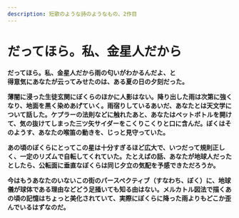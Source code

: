 ```yaml
---
description: 短歌のような詩のようなもの、2作目
---
```


# だってほら。私、金星人だから

**だってほら。私、金星人だから雨の匂いがわかるんだよ、と  
得意気にあなたが云ってみせたのは、ある夏の日の夕刻だった。**

**薄闇に浸った生徒玄関にぼくらのほかに人影はない。降り出した雨は次第に強くなり、地面を黒く染めあげていく。雨宿りしているあいだ、あなたとは天文学について話した。ケプラーの法則などに触れたあと、あなたはペットボトルを開けて、気の抜けてしまった三ツ矢サイダーをこくりこくりと口に含んだ。ぼくはそのようす、あなたの喉笛の動きを、じっと見守っていた。**

**あの頃のぼくらにとってこの星は十分すぎるほど広大で、いつだって規則正しく、一定のリズムで自転してくれていた。たとえばの話、あなたが地球人だったとしたら、公転面に垂直なぼくらは同じ夕立の気配を予感できただろうか。**

**今はもうあなたのいないこの街のパースペクティブ（すなわち、ぼく）に、地球儀が球体である理由などどう足掻いても知る由はない。メルカトル図法で描くあの頃の記憶はちょっと美化されていて、実際にぼくらに降った雨よりもどこか歪んでいるはずなのだ。**  


